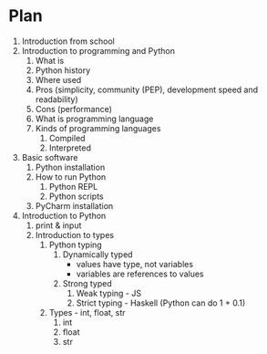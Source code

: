 # Plan
1. Introduction from school
2. Introduction to programming and Python
    1. What is
    2. Python history
    3. Where used
    4. Pros (simplicity, community (PEP), development speed and readability)
    6. Cons (performance)
    7. What is programming language
    8. Kinds of programming languages
        1. Compiled
        2. Interpreted
3. Basic software
    1. Python installation
    2. How to run Python
        1. Python REPL
        2. Python scripts
    3. PyCharm installation
4. Introduction to Python
    1. print & input
    2. Introduction to types
        1. Python typing
            1. Dynamically typed
                - values have type, not variables
                - variables are references to values
            2. Strong typed
                1. Weak typing - JS
                2. Strict typing - Haskell (Python can do 1 + 0.1)
        2. Types - int, float, str
            1. int
            2. float
            3. str
